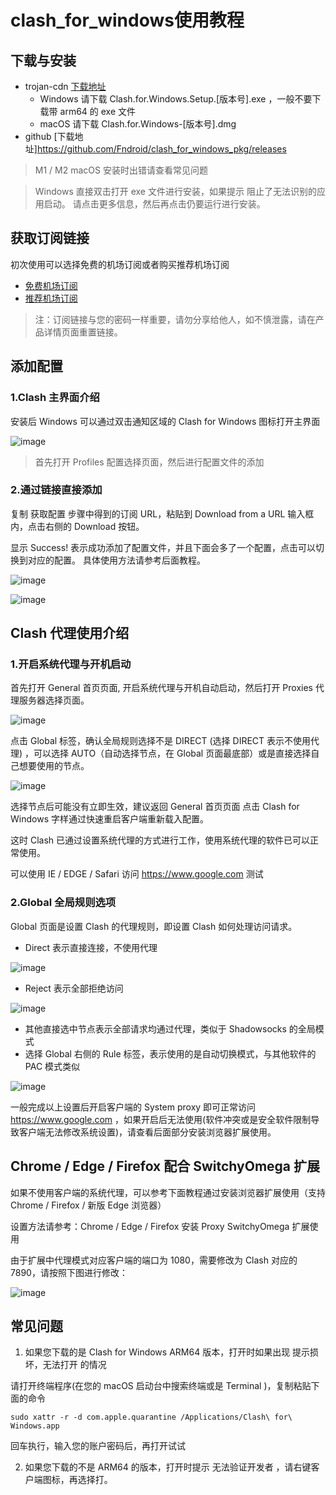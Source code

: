 
# clash_for_windows使用教程

## 下载与安装

* trojan-cdn [下载地址](https://repo.trojan-cdn.com/clash_for_windows_pkg/LatestRelease/) 
    * Windows 请下载 Clash.for.Windows.Setup.[版本号].exe ，一般不要下载带 arm64 的 exe 文件
    * macOS 请下载 Clash.for.Windows-[版本号].dmg 
* github [下载地址]https://github.com/Fndroid/clash_for_windows_pkg/releases

> M1 / M2 macOS 安装时出错请查看常见问题

> Windows 直接双击打开 exe 文件进行安装，如果提示 阻止了无法识别的应用启动。 请点击更多信息，然后再点击仍要运行进行安装。

## 获取订阅链接

初次使用可以选择免费的机场订阅或者购买推荐机场订阅

* [免费机场订阅](https://github.com/winston779/clash/blob/main/%E5%85%8D%E8%B4%B9clash%E6%9C%BA%E5%9C%BA%E8%AE%A2%E9%98%85%E9%93%BE%E6%8E%A5.md)
* [推荐机场订阅](https://github.com/winston779/clash/blob/main/%E6%9C%80%E6%96%B0clash%E6%9C%BA%E5%9C%BA%E6%8E%A8%E8%8D%90.md)

> 注：订阅链接与您的密码一样重要，请勿分享给他人，如不慎泄露，请在产品详情页面重置链接。

## 添加配置

### 1.Clash 主界面介绍

安装后 Windows 可以通过双击通知区域的 Clash for Windows 图标打开主界面

![image](https://raw.githubusercontent.com/winston779/clash/main/imgs/cfw-1.png)

> 首先打开 Profiles 配置选择页面，然后进行配置文件的添加

### 2.通过链接直接添加

复制 获取配置 步骤中得到的订阅 URL，粘贴到 Download from a URL 输入框内，点击右侧的 Download 按钮。

显示 Success! 表示成功添加了配置文件，并且下面会多了一个配置，点击可以切换到对应的配置。 具体使用方法请参考后面教程。

![image](https://raw.githubusercontent.com/winston779/clash/main/imgs/cfw-2.png)

![image](https://raw.githubusercontent.com/winston779/clash/main/imgs/cfw-3.png)

## Clash 代理使用介绍

### 1.开启系统代理与开机启动

首先打开 General 首页页面, 开启系统代理与开机自动启动，然后打开 Proxies 代理服务器选择页面。

![image](https://raw.githubusercontent.com/winston779/clash/main/imgs/cfw-4.png)

点击 Global 标签，确认全局规则选择不是 DIRECT (选择 DIRECT 表示不使用代理) ，可以选择 AUTO（自动选择节点，在 Global 页面最底部）或是直接选择自己想要使用的节点。

![image](https://raw.githubusercontent.com/winston779/clash/main/imgs/cfw-5.png)

选择节点后可能没有立即生效，建议返回 General 首页页面 点击 Clash for Windows 字样通过快速重启客户端重新载入配置。

这时 Clash 已通过设置系统代理的方式进行工作，使用系统代理的软件已可以正常使用。

可以使用 IE / EDGE / Safari 访问 https://www.google.com 测试

### 2.Global 全局规则选项

Global 页面是设置 Clash 的代理规则，即设置 Clash 如何处理访问请求。

* Direct 表示直接连接，不使用代理

![image](https://raw.githubusercontent.com/winston779/clash/main/imgs/cfw-6.png)

* Reject 表示全部拒绝访问

![image](https://raw.githubusercontent.com/winston779/clash/main/imgs/cfw-7.png)

* 其他直接选中节点表示全部请求均通过代理，类似于 Shadowsocks 的全局模式
* 选择 Global 右侧的 Rule 标签，表示使用的是自动切换模式，与其他软件的 PAC 模式类似

![image](https://raw.githubusercontent.com/winston779/clash/main/imgs/cfw-8.png)

一般完成以上设置后开启客户端的 System proxy 即可正常访问 https://www.google.com ，如果开启后无法使用(软件冲突或是安全软件限制导致客户端无法修改系统设置)，请查看后面部分安装浏览器扩展使用。

## Chrome / Edge / Firefox 配合 SwitchyOmega 扩展

如果不使用客户端的系统代理，可以参考下面教程通过安装浏览器扩展使用（支持 Chrome / Firefox / 新版 Edge 浏览器）

设置方法请参考：Chrome / Edge / Firefox 安装 Proxy SwitchyOmega 扩展使用

由于扩展中代理模式对应客户端的端口为 1080，需要修改为 Clash 对应的 7890，请按照下图进行修改：

![image](https://raw.githubusercontent.com/winston779/clash/main/imgs/cfw-9.png)

## 常见问题

1. 如果您下载的是 Clash for Windows ARM64 版本，打开时如果出现 提示损坏，无法打开 的情况
 
请打开终端程序(在您的 macOS 启动台中搜索终端或是 Terminal )，复制粘贴下面的命令
 
```
sudo xattr -r -d com.apple.quarantine /Applications/Clash\ for\ Windows.app
```
回车执行，输入您的账户密码后，再打开试试
 
2. 如果您下载的不是 ARM64 的版本，打开时提示 无法验证开发者 ，请右键客户端图标，再选择打。

